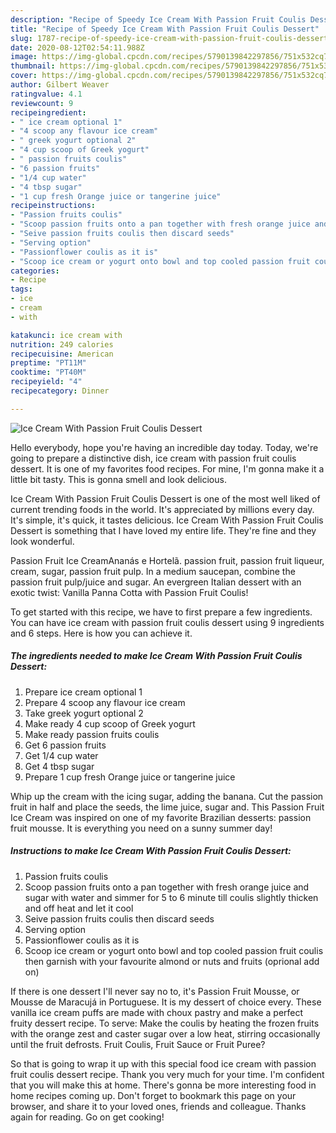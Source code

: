 ```yaml
---
description: "Recipe of Speedy Ice Cream With Passion Fruit Coulis Dessert"
title: "Recipe of Speedy Ice Cream With Passion Fruit Coulis Dessert"
slug: 1787-recipe-of-speedy-ice-cream-with-passion-fruit-coulis-dessert
date: 2020-08-12T02:54:11.988Z
image: https://img-global.cpcdn.com/recipes/5790139842297856/751x532cq70/ice-cream-with-passion-fruit-coulis-dessert-recipe-main-photo.jpg
thumbnail: https://img-global.cpcdn.com/recipes/5790139842297856/751x532cq70/ice-cream-with-passion-fruit-coulis-dessert-recipe-main-photo.jpg
cover: https://img-global.cpcdn.com/recipes/5790139842297856/751x532cq70/ice-cream-with-passion-fruit-coulis-dessert-recipe-main-photo.jpg
author: Gilbert Weaver
ratingvalue: 4.1
reviewcount: 9
recipeingredient:
- " ice cream optional 1"
- "4 scoop any flavour ice cream"
- " greek yogurt optional 2"
- "4 cup scoop of Greek yogurt"
- " passion fruits coulis"
- "6 passion fruits"
- "1/4 cup water"
- "4 tbsp sugar"
- "1 cup fresh Orange juice or tangerine juice"
recipeinstructions:
- "Passion fruits coulis"
- "Scoop passion fruits onto a pan together with fresh orange juice and sugar with water and simmer for 5 to 6 minute till coulis slightly thicken and off heat and let it cool"
- "Seive passion fruits coulis then discard seeds"
- "Serving option"
- "Passionflower coulis as it is"
- "Scoop ice cream or yogurt onto bowl and top cooled passion fruit coulis then garnish with your favourite almond or nuts and fruits (oprional add on)"
categories:
- Recipe
tags:
- ice
- cream
- with

katakunci: ice cream with 
nutrition: 249 calories
recipecuisine: American
preptime: "PT11M"
cooktime: "PT40M"
recipeyield: "4"
recipecategory: Dinner

---
```



![Ice Cream With Passion Fruit Coulis Dessert](https://img-global.cpcdn.com/recipes/5790139842297856/751x532cq70/ice-cream-with-passion-fruit-coulis-dessert-recipe-main-photo.jpg)

Hello everybody, hope you're having an incredible day today. Today, we're going to prepare a distinctive dish, ice cream with passion fruit coulis dessert. It is one of my favorites food recipes. For mine, I'm gonna make it a little bit tasty. This is gonna smell and look delicious.

Ice Cream With Passion Fruit Coulis Dessert is one of the most well liked of current trending foods in the world. It's appreciated by millions every day. It's simple, it's quick, it tastes delicious. Ice Cream With Passion Fruit Coulis Dessert is something that I have loved my entire life. They're fine and they look wonderful.

Passion Fruit Ice CreamAnanás e Hortelã. passion fruit, passion fruit liqueur, cream, sugar, passion fruit pulp. In a medium saucepan, combine the passion fruit pulp/juice and sugar. An evergreen Italian dessert with an exotic twist: Vanilla Panna Cotta with Passion Fruit Coulis!


To get started with this recipe, we have to first prepare a few ingredients. You can have ice cream with passion fruit coulis dessert using 9 ingredients and 6 steps. Here is how you can achieve it.

<!--inarticleads1-->

##### The ingredients needed to make Ice Cream With Passion Fruit Coulis Dessert:

1. Prepare  ice cream optional 1
1. Prepare 4 scoop any flavour ice cream
1. Take  greek yogurt optional 2
1. Make ready 4 cup scoop of Greek yogurt
1. Make ready  passion fruits coulis
1. Get 6 passion fruits
1. Get 1/4 cup water
1. Get 4 tbsp sugar
1. Prepare 1 cup fresh Orange juice or tangerine juice


Whip up the cream with the icing sugar, adding the banana. Cut the passion fruit in half and place the seeds, the lime juice, sugar and. This Passion Fruit Ice Cream was inspired on one of my favorite Brazilian desserts: passion fruit mousse. It is everything you need on a sunny summer day! 

<!--inarticleads2-->

##### Instructions to make Ice Cream With Passion Fruit Coulis Dessert:

1. Passion fruits coulis
1. Scoop passion fruits onto a pan together with fresh orange juice and sugar with water and simmer for 5 to 6 minute till coulis slightly thicken and off heat and let it cool
1. Seive passion fruits coulis then discard seeds
1. Serving option
1. Passionflower coulis as it is
1. Scoop ice cream or yogurt onto bowl and top cooled passion fruit coulis then garnish with your favourite almond or nuts and fruits (oprional add on)


If there is one dessert I&#39;ll never say no to, it&#39;s Passion Fruit Mousse, or Mousse de Maracujá in Portuguese. It is my dessert of choice every. These vanilla ice cream puffs are made with choux pastry and make a perfect fruity dessert recipe. To serve: Make the coulis by heating the frozen fruits with the orange zest and caster sugar over a low heat, stirring occasionally until the fruit defrosts. Fruit Coulis, Fruit Sauce or Fruit Puree? 

So that is going to wrap it up with this special food ice cream with passion fruit coulis dessert recipe. Thank you very much for your time. I'm confident that you will make this at home. There's gonna be more interesting food in home recipes coming up. Don't forget to bookmark this page on your browser, and share it to your loved ones, friends and colleague. Thanks again for reading. Go on get cooking!
